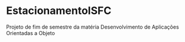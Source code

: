 # EstacionamentoISFC
Projeto de fim de semestre da matéria Desenvolvimento de Aplicações Orientadas a Objeto
